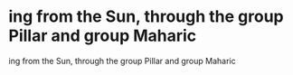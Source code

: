 # ing from the Sun, through the group Pillar and group Maharic

ing from the Sun, through the group Pillar and group Maharic